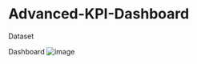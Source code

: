 # Advanced-KPI-Dashboard
Dataset


Dashboard
![image](https://github.com/user-attachments/assets/65fe1e84-4315-464d-8295-cefef4df6cb2)
